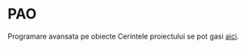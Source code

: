 # PAO
 Programare avansata pe obiecte
 Cerintele proiectului se pot gasi [aici](https://github.com/Stefannsen/PAO/blob/main/Cerinte_Proiect_PAO_2021%20(1).pdf).
